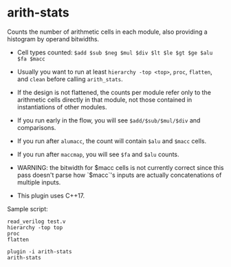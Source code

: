 
# arith-stats

Counts the number of arithmetic cells in each module, also providing a histogram by operand bitwidths.


* Cell types counted:
    `$add $sub $neg $mul $div $lt $le $gt $ge $alu $fa $macc`


* Usually you want to run at least `hierarchy -top <top>`, `proc`, `flatten`, and `clean` before calling `arith_stats`.

* If the design is not flattened, the counts per module refer only to the arithmetic cells directly in that module, not those contained in instantiations of other modules.

* If you run early in the flow, you will see `$add/$sub/$mul/$div` and comparisons.

* If you run after `alumacc`, the count will contain `$alu` and `$macc` cells.

* If you run after `maccmap`, you will see `$fa` and `$alu` counts.

* WARNING: the bitwidth for $macc cells is not currently correct since this pass doesn't parse how `$macc`'s inputs are actually concatenations of multiple inputs.


* This plugin uses C++17.

Sample script:
```
read_verilog test.v
hierarchy -top top
proc
flatten

plugin -i arith-stats
arith-stats

